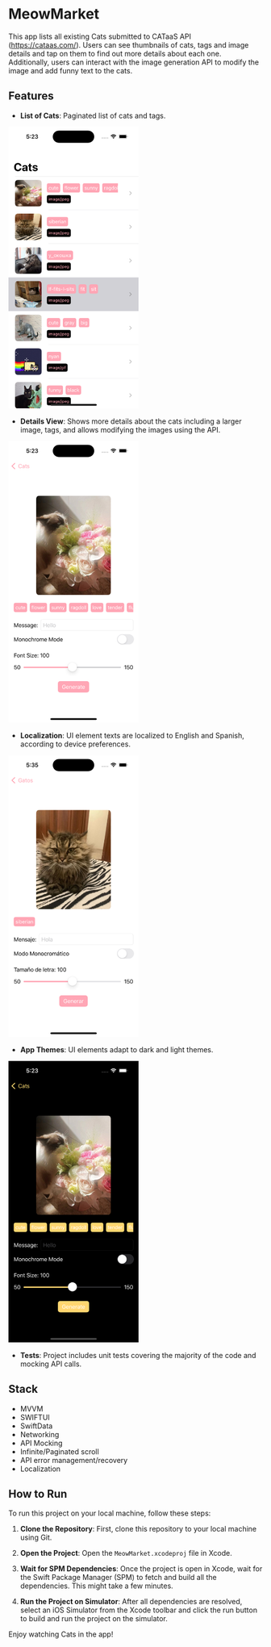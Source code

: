 # MeowMarket
This app lists all existing Cats submitted to CATaaS API (https://cataas.com/). Users can see thumbnails of cats, tags and image details and tap on them to find out more details about each one.
Additionally, users can interact with the image generation API to modify the image and add funny text to the cats.

## Features

- **List of Cats**: Paginated list of cats and tags.
<img src="screenshots/5.png" width="258" height="558"/>

- **Details View**: Shows more details about the cats including a larger image, tags, and allows modifying the images using the API.
<img src="screenshots/3.png" width="258" height="558"/>

- **Localization**: UI element texts are localized to English and Spanish, according to device preferences.
<img src="screenshots/6.png" width="258" height="558"/>

- **App Themes**: UI elements adapt to dark and light themes.
<img src="screenshots/2.png" width="258" height="558"/>

- **Tests**: Project includes unit tests covering the majority of the code and mocking API calls.

## Stack
- MVVM
- SWIFTUI
- SwiftData
- Networking
- API Mocking
- Infinite/Paginated scroll
- API error management/recovery
- Localization

## How to Run

To run this project on your local machine, follow these steps:

1. **Clone the Repository**: First, clone this repository to your local machine using Git.

2. **Open the Project**: Open the `MeowMarket.xcodeproj` file in Xcode.

3. **Wait for SPM Dependencies**: Once the project is open in Xcode, wait for the Swift Package Manager (SPM) to fetch and build all the dependencies. This might take a few minutes.

4. **Run the Project on Simulator**: After all dependencies are resolved, select an iOS Simulator from the Xcode toolbar and click the run button to build and run the project on the simulator.

Enjoy watching Cats in the app!